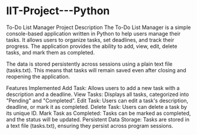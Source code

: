 # IIT-Project---Python
To-Do List Manager
Project Description
The To-Do List Manager is a simple console-based application written in Python to help users manage their tasks. It allows users to organize tasks, set deadlines, and track their progress. The application provides the ability to add, view, edit, delete tasks, and mark them as completed.

The data is stored persistently across sessions using a plain text file (tasks.txt). This means that tasks will remain saved even after closing and reopening the application.

Features Implemented
Add Task: Allows users to add a new task with a description and a deadline.
View Tasks: Displays all tasks, categorized into "Pending" and "Completed".
Edit Task: Users can edit a task's description, deadline, or mark it as completed.
Delete Task: Users can delete a task by its unique ID.
Mark Task as Completed: Tasks can be marked as completed, and the status will be updated.
Persistent Data Storage: Tasks are stored in a text file (tasks.txt), ensuring they persist across program sessions.
